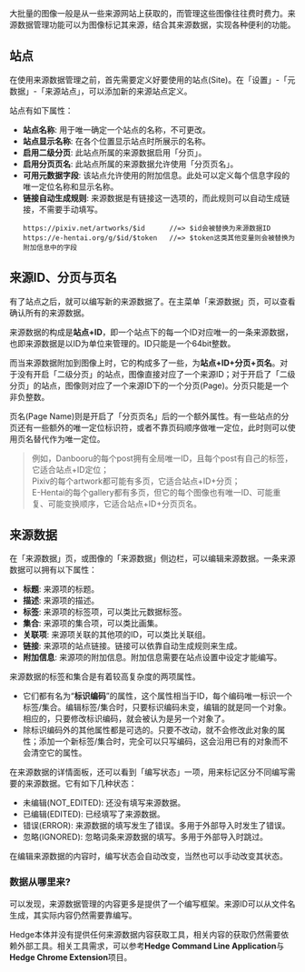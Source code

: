 大批量的图像一般是从一些来源网站上获取的，而管理这些图像往往费时费力。来源数据管理功能可以为图像标记其来源，结合其来源数据，实现各种便利的功能。

## 站点

在使用来源数据管理之前，首先需要定义好要使用的站点(Site)。在「设置」-「元数据」-「来源站点」，可以添加新的来源站点定义。

站点有如下属性：
* **站点名称**: 用于唯一确定一个站点的名称，不可更改。
* **站点显示名称**: 在各个位置显示站点时所展示的名称。
* **启用二级分页**: 此站点所属的来源数据启用「分页」。
* **启用分页页名**: 此站点所属的来源数据允许使用「分页页名」。
* **可用元数据字段**: 该站点允许使用的附加信息。此处可以定义每个信息字段的唯一定位名称和显示名称。
* **链接自动生成规则**: 来源数据是有链接这一选项的，而此规则可以自动生成链接，不需要手动填写。  
    ```
    https://pixiv.net/artworks/$id      //=> $id会被替换为来源数据ID
    https://e-hentai.org/g/$id/$token   //=> $token这类其他变量则会被替换为附加信息中的字段
    ```

## 来源ID、分页与页名

有了站点之后，就可以编写新的来源数据了。在主菜单「来源数据」页，可以查看确认所有的来源数据。

来源数据的构成是**站点+ID**，即一个站点下的每一个ID对应唯一的一条来源数据，也即来源数据是以ID为单位来管理的。ID只能是一个64bit整数。

而当来源数据附加到图像上时，它的构成多了一些，为**站点+ID+分页+页名**。对于没有开启「二级分页」的站点，图像直接对应了一个来源ID；对于开启了「二级分页」的站点，图像则对应了一个来源ID下的一个分页(Page)。分页只能是一个非负整数。

页名(Page Name)则是开启了「分页页名」后的一个额外属性。有一些站点的分页还有一些额外的唯一定位标识符，或者不靠页码顺序做唯一定位，此时则可以使用页名替代作为唯一定位。

> 例如，Danbooru的每个post拥有全局唯一ID，且每个post有自己的标签，它适合站点+ID定位；  
> Pixiv的每个artwork都可能有多页，它适合站点+ID+分页；  
> E-Hentai的每个gallery都有多页，但它的每个图像也有唯一ID、可能重复、可能变换顺序，它适合站点+ID+分页页名。

## 来源数据

在「来源数据」页，或图像的「来源数据」侧边栏，可以编辑来源数据。一条来源数据可以拥有以下属性：
* **标题**: 来源项的标题。
* **描述**: 来源项的描述。
* **标签**: 来源项的标签项，可以类比元数据标签。
* **集合**: 来源项的集合项，可以类比画集。
* **关联项**: 来源项关联的其他项的ID，可以类比关联组。
* **链接**: 来源项的站点链接。链接可以依靠自动生成规则来生成。
* **附加信息**: 来源项的附加信息。附加信息需要在站点设置中设定才能编写。

来源数据的标签和集合是有着较高复杂度的两项属性。
* 它们都有名为“**标识编码**”的属性，这个属性相当于ID，每个编码唯一标识一个标签/集合。编辑标签/集合时，只要标识编码未变，编辑的就是同一个对象。相应的，只要修改标识编码，就会被认为是另一个对象了。
* 除标识编码外的其他属性都是可选的。只要不改动，就不会修改此对象的属性；添加一个新标签/集合时，完全可以只写编码，这会沿用已有的对象而不会清空它的属性。

在来源数据的详情面板，还可以看到「编写状态」一项，用来标记区分不同编写需要的来源数据。它有如下几种状态：
* 未编辑(NOT_EDITED): 还没有填写来源数据。
* 已编辑(EDITED): 已经填写了来源数据。
* 错误(ERROR): 来源数据的填写发生了错误。多用于外部导入时发生了错误。
* 忽略(IGNORED): 忽略词条来源数据的填写。多用于外部导入时跳过。

在编辑来源数据的内容时，编写状态会自动改变，当然也可以手动改变其状态。

### 数据从哪里来?

可以发现，来源数据管理的内容更多是提供了一个编写框架。来源ID可以从文件名生成，其实际内容仍然需要靠编写。

Hedge本体并没有提供任何来源数据内容获取工具，相关内容的获取仍然需要依赖外部工具。相关工具需求，可以参考**Hedge Command Line Application**与**Hedge Chrome Extension**项目。